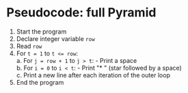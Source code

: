 # Pseudocode: full Pyramid

1. Start the program
2. Declare integer variable `row`
3. Read `row`
4. For `t = 1` to `t <= row`:\
    a. For `j = row + 1` to `j > t`:
        - Print a space\
    b. For `i = 0` to `i < t`:
        - Print "* " (star followed by a space)\
    c. Print a new line after each iteration of the outer loop
5. End the program
